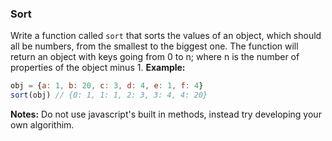 ### Sort

Write a function called ```sort``` that sorts the values of an object, which should all be numbers, from the smallest to the biggest one. The function will return an object with keys going from 0 to n; where n is the number of properties of the object minus 1.
**Example:**

```jsx
obj = {a: 1, b: 20, c: 3, d: 4, e: 1, f: 4}
sort(obj) // {0: 1, 1: 1, 2: 3, 3: 4, 4: 20}
```

**Notes:** Do not use javascript's built in methods, instead try developing your own algorithim.
